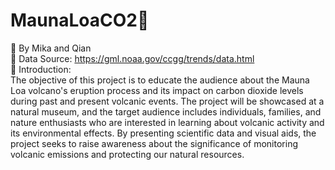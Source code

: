 # MaunaLoaCO2🌋

🦾 By Mika and Qian   
🔢 Data Source: https://gml.noaa.gov/ccgg/trends/data.html  
🤍 Introduction:  
The objective of this project is to educate the audience about the Mauna Loa volcano's eruption process and its impact on carbon dioxide levels during past and present volcanic events. The project will be showcased at a natural museum, and the target audience includes individuals, families, and nature enthusiasts who are interested in learning about volcanic activity and its environmental effects. By presenting scientific data and visual aids, the project seeks to raise awareness about the significance of monitoring volcanic emissions and protecting our natural resources.
